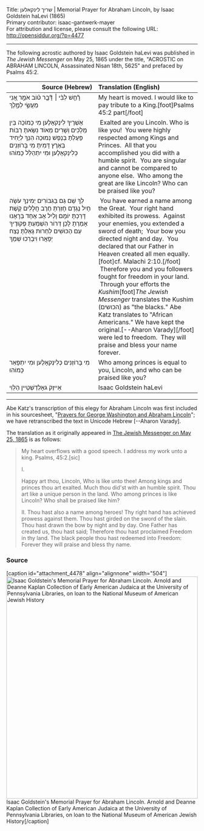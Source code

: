 <html>
<head></head>
<body>
Title: שריך לינקאלען | Memorial Prayer for Abraham Lincoln, by Isaac Goldstein haLevi (1865)<br />
Primary contributor: isaac-gantwerk-mayer<br />
For attribution and license, please consult the following URL: <a href="http://opensiddur.org/?p=4477">http://opensiddur.org/?p=4477</a>
<p />
<hr />

The following acrostic authored by Isaac Goldstein haLevi was published in <em>The Jewish Messenger</em> on May 25, 1865 under the title, "ACROSTIC on ABRAHAM LINCOLN, Assassinated Nisan 18th, 5625" and prefaced by Psalms 45:2.

<table style="margin-left: auto;margin-right: auto;" class="draggable">
<thead><tr><th id="x" style="text-align: right;">Source (Hebrew)</th><th style="text-align: left;">Translation (English)</th></tr></thead><tbody>
<tr>
<td style="vertical-align:top;" width="46%">
<div class="liturgy"><span lang="he">
רָ֘חַ֤שׁ לִבִּ֨י ׀ דָּ֘בָ֤ר ט֗וֹב אֹמֵ֣ר אָ֭נִי מַעֲשַׂ֣י לְמֶ֑לֶךְ
</span></div></td>
 
<td style="vertical-align:top;" width="53%"><div class="english">
My heart is moved. I would like to pay tribute to a King.[foot]Psalms 45:2 part[/foot]
</div></td></tr>


<tr><td style="vertical-align:top;" width="46%"><div class="liturgy"><span lang="he">
<span class="acrostic">אַ</span>שְׁרֶיךָ לִינְקאָלֶען מִי כָמוֹכָה
<span class="acrostic">בֵּ</span>ין מְלָכִים וְשָׁרִים מְאוֹד נִשֵּׂאתָ
<span class="acrostic">רַ</span>בּוֹת פָּעַלְתָּ בְּנֶפֶשׁ נְמוּכָה
<span class="acrostic">הִ</span>נְּךָ לְיָחִיד בְּאֶרֶץ דָּמִיתָ
<span class="acrostic">מִ</span>י בָּרוֹזְנִים כְּלִינְקאָלֶען וּמִי יִתְהַלֵּל כָּמוֹהוּ
</span></div></td>
 
<td style="vertical-align:top;" width="53%"><div class="english">
<span class="acrostic">&nbsp;</span>Exalted are you Lincoln. Who is like you!
<span class="acrostic">&nbsp;</span>You were highly respected among Kings and Princes.
<span class="acrostic">&nbsp;</span>All that you accomplished you did with a humble spirit.
<span class="acrostic">&nbsp;</span>You are singular and cannot be compared to anyone else.
<span class="acrostic">&nbsp;</span>Who among the great are like Lincoln? Who can be praised like you?
</div></td></tr>


<tr><td style="vertical-align:top;" width="46%"><div class="liturgy"><span lang="he">
<span class="acrostic">לְ</span>ךָ שֵׁם גַּם בַּגִּבּוֹרִים
<span class="acrostic">יְ</span>מִינְךָ עֹשָׂה חָיִל
<span class="acrostic">נֶ</span>גְדָם חָזַרְתָּ חֶרֶב חֲלָלִים
<span class="acrostic">קֶ</span>שֶׁת דָּרַכְתָּ יוֹמָם וָלַיִל
<span class="acrostic">אָ</span>ב אֶחָד בְּרָאָנוּ אָמַרְתָ
<span class="acrostic">לָ</span>כֵן דְּרוֹר הִשְׁמַעְתָּ פְּקוּדֶיךָ
<span class="acrostic">עַ</span>ם הַכּוּשִׁים לְחֵרוּת גָּאַלְתָּ
<span class="acrostic">נֶ</span>צַח יְפָאֲרוּ וִיבָרְכוּ שְׁמֶךָ
</span></div></td>
 
<td style="vertical-align:top;" width="53%"><div class="english">
<span class="acrostic">&nbsp;</span>You have earned a name among the Great.
<span class="acrostic">&nbsp;</span>Your right hand exhibited its prowess.
<span class="acrostic">&nbsp;</span>Against your enemies, you extended a sword of death;
<span class="acrostic">&nbsp;</span>Your bow you directed night and day.
<span class="acrostic">&nbsp;</span>You declared that our Father in Heaven created all men equally.[foot]cf. Malachi 2:10.[/foot]&nbsp;
<span class="acrostic">&nbsp;</span>Therefore you and you followers fought for freedom in your land.
<span class="acrostic">&nbsp;</span>Through your efforts the <em>Kushim</em>[foot]<em>The Jewish Messenger</em> translates the Kushim (<span class="hebrew">הכושים</span>) as "the blacks." Abe Katz translates to "African Americans." We have kept the original.[--Aharon Varady][/foot] were led to freedom.
<span class="acrostic">&nbsp;</span>They will praise and bless your name forever.
</div></td></tr>


<tr><td style="vertical-align:top;" width="46%"><div class="liturgy"><span lang="he">
מִי בָּרוֹזְנִים כְּלִינְקאָלֶען 
וּמִי יִתְפָּאֵר כָּמוֹהוּ
</span></div></td>
 
<td style="vertical-align:top;" width="53%"><div class="english">
Who among princes is equal to you, Lincoln, 
and who can be praised like you?
</td></tr>


<tr><td style="vertical-align:top;" width="46%"><div class="liturgy"><span lang="he">
אַייזֶק גּאָלְדְשְׁטֵיין הַלֵּוִי
</span></div></td>
 
<td style="vertical-align:top;" width="53%"><div class="english">
Isaac Goldstein haLevi
</div></td></tr></tbody></table>

<hr />

Abe Katz's transcription of this elegy for Abraham Lincoln was first included in his sourcesheet, "<a href="http://www.beureihatefila.com/files/Presidential_Prayers.pdf">Prayers for George Washington and Abraham Lincoln</a>"; we have retranscribed the text in Unicode Hebrew [--Aharon Varady].

The translation as it originally appeared in <a href="http://www.stevens-tech.edu/golem/llevine/history/lincoln_jews.pdf">The Jewish Messenger on May 25, 1865</a> is as follows:

<blockquote>
My heart overflows with a good speech. I address my work unto a king. Psalms, 45:2.[sic]

I.

Happy art thou, Lincoln, Who is like unto thee!
Among kings and princes thou art exalted.
Much thou did'st with an humble spirit.
Thou art like a unique person in the land.
Who among princes is like Lincoln?
Who shall be praised like him?

II.
Thou hast also a name among heroes!
Thy right hand has achieved prowess against them.
Thou hast girded on the sword of the slain.
Thou hast drawn the bow by night and by day.
One Father has created us, thou hast said;
Therefore thou hast proclaimed Freedom in thy land.
The black people thou hast redeemed into Freedom:
Forever they will praise and bless thy name.
</blockquote>

<h3>Source</h3>

[caption id="attachment_4478" align="alignnone" width="504"]<a href="https://opensiddur.org/wp-content/uploads/2012/02/Presidential_Prayers_Page_4_Image_0001.jpg" rel="attachment wp-att-4478"><img src="https://opensiddur.org/wp-content/uploads/2012/02/Presidential_Prayers_Page_4_Image_0001.jpg" alt="Isaac Goldstein&#039;s Memorial Prayer for Abraham Lincoln. Arnold and Deanne Kaplan Collection of Early American Judaica at the University of Pennsylvania Libraries, on loan to the National Museum of American Jewish History" width="504" height="585" class="size-full wp-image-4478" /></a> Isaac Goldstein's Memorial Prayer for Abraham Lincoln. Arnold and Deanne Kaplan Collection of Early American Judaica at the University of Pennsylvania Libraries, on loan to the National Museum of American Jewish History[/caption]
</body>
</html>